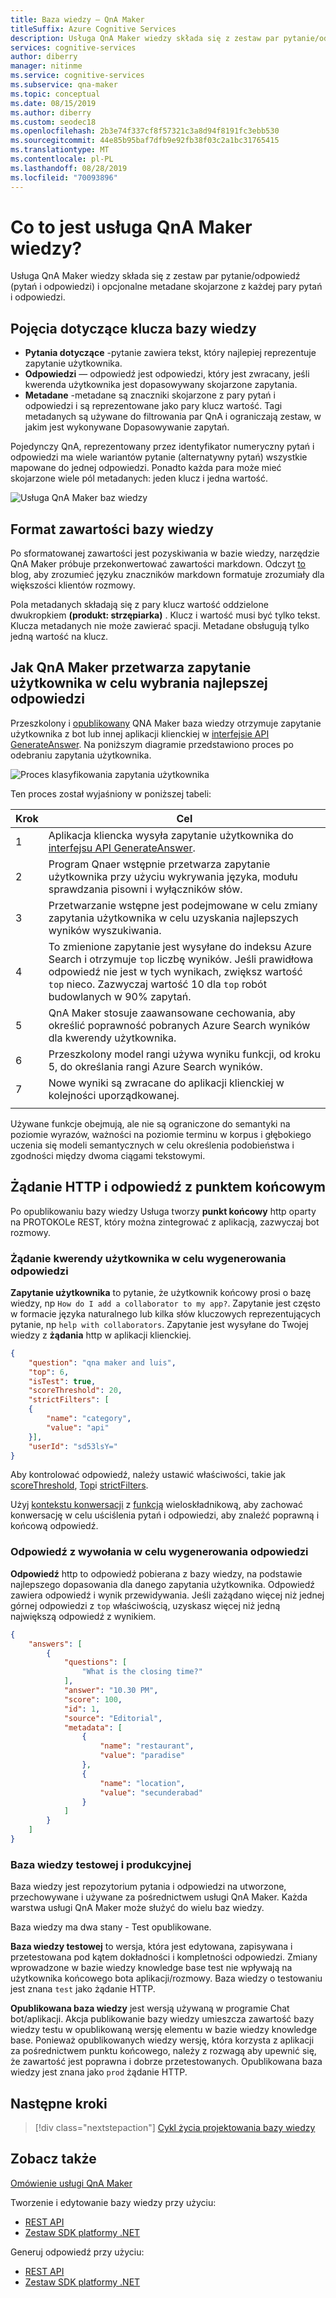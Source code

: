 ```yaml
---
title: Baza wiedzy — QnA Maker
titleSuffix: Azure Cognitive Services
description: Usługa QnA Maker wiedzy składa się z zestaw par pytanie/odpowiedź (pytań i odpowiedzi) i opcjonalne metadane skojarzone z każdej pary pytań i odpowiedzi.
services: cognitive-services
author: diberry
manager: nitinme
ms.service: cognitive-services
ms.subservice: qna-maker
ms.topic: conceptual
ms.date: 08/15/2019
ms.author: diberry
ms.custom: seodec18
ms.openlocfilehash: 2b3e74f337cf8f57321c3a8d94f8191fc3ebb530
ms.sourcegitcommit: 44e85b95baf7dfb9e92fb38f03c2a1bc31765415
ms.translationtype: MT
ms.contentlocale: pl-PL
ms.lasthandoff: 08/28/2019
ms.locfileid: "70093896"
---
```

# <a name="what-is-a-qna-maker-knowledge-base"></a>Co to jest usługa QnA Maker wiedzy?

Usługa QnA Maker wiedzy składa się z zestaw par pytanie/odpowiedź (pytań i odpowiedzi) i opcjonalne metadane skojarzone z każdej pary pytań i odpowiedzi.

## <a name="key-knowledge-base-concepts"></a>Pojęcia dotyczące klucza bazy wiedzy

* **Pytania dotyczące** -pytanie zawiera tekst, który najlepiej reprezentuje zapytanie użytkownika. 
* **Odpowiedzi** — odpowiedź jest odpowiedzi, który jest zwracany, jeśli kwerenda użytkownika jest dopasowywany skojarzone zapytania.  
* **Metadane** -metadane są znaczniki skojarzone z pary pytań i odpowiedzi i są reprezentowane jako pary klucz wartość. Tagi metadanych są używane do filtrowania par QnA i ograniczają zestaw, w jakim jest wykonywane Dopasowywanie zapytań.

Pojedynczy QnA, reprezentowany przez identyfikator numeryczny pytań i odpowiedzi ma wiele wariantów pytanie (alternatywny pytań) wszystkie mapowane do jednej odpowiedzi. Ponadto każda para może mieć skojarzone wiele pól metadanych: jeden klucz i jedna wartość.

![Usługa QnA Maker baz wiedzy](../media/qnamaker-concepts-knowledgebase/knowledgebase.png) 

## <a name="knowledge-base-content-format"></a>Format zawartości bazy wiedzy

Po sformatowanej zawartości jest pozyskiwania w bazie wiedzy, narzędzie QnA Maker próbuje przekonwertować zawartości markdown. Odczyt [to](https://aka.ms/qnamaker-docs-markdown-support) blog, aby zrozumieć języku znaczników markdown formatuje zrozumiały dla większości klientów rozmowy.

Pola metadanych składają się z pary klucz wartość oddzielone dwukropkiem **(produkt: strzępiarka)** . Klucz i wartość musi być tylko tekst. Klucza metadanych nie może zawierać spacji. Metadane obsługują tylko jedną wartość na klucz.

## <a name="how-qna-maker-processes-a-user-query-to-select-the-best-answer"></a>Jak QnA Maker przetwarza zapytanie użytkownika w celu wybrania najlepszej odpowiedzi

Przeszkolony i [opublikowany](/azure/cognitive-services/qnamaker/quickstarts/create-publish-knowledge-base#publish-the-knowledge-base) QNA Maker baza wiedzy otrzymuje zapytanie użytkownika z bot lub innej aplikacji klienckiej w [interfejsie API GenerateAnswer](/azure/cognitive-services/qnamaker/how-to/metadata-generateanswer-usage). Na poniższym diagramie przedstawiono proces po odebraniu zapytania użytkownika.

![Proces klasyfikowania zapytania użytkownika](../media/qnamaker-concepts-knowledgebase/rank-user-query-first-with-azure-search-then-with-qna-maker.png)

Ten proces został wyjaśniony w poniższej tabeli:

|Krok|Cel|
|--|--|
|1|Aplikacja kliencka wysyła zapytanie użytkownika do [interfejsu API GenerateAnswer](/azure/cognitive-services/qnamaker/how-to/metadata-generateanswer-usage).|
|2|Program Qnaer wstępnie przetwarza zapytanie użytkownika przy użyciu wykrywania języka, modułu sprawdzania pisowni i wyłączników słów.|
|3|Przetwarzanie wstępne jest podejmowane w celu zmiany zapytania użytkownika w celu uzyskania najlepszych wyników wyszukiwania.|
|4|To zmienione zapytanie jest wysyłane do indeksu Azure Search i otrzymuje `top` liczbę wyników. Jeśli prawidłowa odpowiedź nie jest w tych wynikach, zwiększ wartość `top` nieco. Zazwyczaj wartość 10 dla `top` robót budowlanych w 90% zapytań.|
|5|QnA Maker stosuje zaawansowane cechowania, aby określić poprawność pobranych Azure Search wyników dla kwerendy użytkownika. |
|6|Przeszkolony model rangi używa wyniku funkcji, od kroku 5, do określania rangi Azure Search wyników.|
|7|Nowe wyniki są zwracane do aplikacji klienckiej w kolejności uporządkowanej.|
|||

Używane funkcje obejmują, ale nie są ograniczone do semantyki na poziomie wyrazów, ważności na poziomie terminu w korpus i głębokiego uczenia się modeli semantycznych w celu określenia podobieństwa i zgodności między dwoma ciągami tekstowymi.

## <a name="http-request-and-response-with-endpoint"></a>Żądanie HTTP i odpowiedź z punktem końcowym
Po opublikowaniu bazy wiedzy Usługa tworzy **punkt końcowy** http oparty na PROTOKOLe REST, który można zintegrować z aplikacją, zazwyczaj bot rozmowy. 

### <a name="the-user-query-request-to-generate-an-answer"></a>Żądanie kwerendy użytkownika w celu wygenerowania odpowiedzi

**Zapytanie użytkownika** to pytanie, że użytkownik końcowy prosi o bazę wiedzy, np `How do I add a collaborator to my app?`. Zapytanie jest często w formacie języka naturalnego lub kilka słów kluczowych reprezentujących pytanie, np `help with collaborators`. Zapytanie jest wysyłane do Twojej wiedzy z **żądania** http w aplikacji klienckiej.

```json
{
    "question": "qna maker and luis",
    "top": 6,
    "isTest": true,
    "scoreThreshold": 20,
    "strictFilters": [
    {
        "name": "category",
        "value": "api"
    }],
    "userId": "sd53lsY="
}
```

Aby kontrolować odpowiedź, należy ustawić właściwości, takie jak [scoreThreshold](./confidence-score.md#choose-a-score-threshold), [Top](../how-to/improve-knowledge-base.md#use-the-top-property-in-the-generateanswer-request-to-get-several-matching-answers)i [strictFilters](../how-to/metadata-generateanswer-usage.md#filter-results-with-strictfilters-for-metadata-tags).

Użyj [kontekstu konwersacji](../how-to/metadata-generateanswer-usage.md#use-question-and-answer-results-to-keep-conversation-context) z [funkcją](../how-to/multiturn-conversation.md) wieloskładnikową, aby zachować konwersację w celu uściślenia pytań i odpowiedzi, aby znaleźć poprawną i końcową odpowiedź.

### <a name="the-response-from-a-call-to-generate-answer"></a>Odpowiedź z wywołania w celu wygenerowania odpowiedzi

**Odpowiedź** http to odpowiedź pobierana z bazy wiedzy, na podstawie najlepszego dopasowania dla danego zapytania użytkownika. Odpowiedź zawiera odpowiedź i wynik przewidywania. Jeśli zażądano więcej niż jednej górnej odpowiedzi z `top` właściwością, uzyskasz więcej niż jedną największą odpowiedź z wynikiem. 

```json
{
    "answers": [
        {
            "questions": [
                "What is the closing time?"
            ],
            "answer": "10.30 PM",
            "score": 100,
            "id": 1,
            "source": "Editorial",
            "metadata": [
                {
                    "name": "restaurant",
                    "value": "paradise"
                },
                {
                    "name": "location",
                    "value": "secunderabad"
                }
            ]
        }
    ]
}
```

### <a name="test-and-production-knowledge-base"></a>Baza wiedzy testowej i produkcyjnej
Baza wiedzy jest repozytorium pytania i odpowiedzi na utworzone, przechowywane i używane za pośrednictwem usługi QnA Maker. Każda warstwa usługi QnA Maker może służyć do wielu baz wiedzy.

Baza wiedzy ma dwa stany - Test opublikowane. 

**Baza wiedzy testowej** to wersja, która jest edytowana, zapisywana i przetestowana pod kątem dokładności i kompletności odpowiedzi. Zmiany wprowadzone w bazie wiedzy knowledge base test nie wpływają na użytkownika końcowego bota aplikacji/rozmowy. Baza wiedzy o testowaniu jest znana `test` jako żądanie HTTP. 

**Opublikowana baza wiedzy** jest wersją używaną w programie Chat bot/aplikacji. Akcja publikowanie bazy wiedzy umieszcza zawartość bazy wiedzy testu w opublikowaną wersję elementu w bazie wiedzy knowledge base. Ponieważ opublikowanych wiedzy wersję, która korzysta z aplikacji za pośrednictwem punktu końcowego, należy z rozwagą aby upewnić się, że zawartość jest poprawna i dobrze przetestowanych. Opublikowana baza wiedzy jest znana jako `prod` żądanie HTTP. 

## <a name="next-steps"></a>Następne kroki

> [!div class="nextstepaction"]
> [Cykl życia projektowania bazy wiedzy](./development-lifecycle-knowledge-base.md)

## <a name="see-also"></a>Zobacz także

[Omówienie usługi QnA Maker](../Overview/overview.md)

Tworzenie i edytowanie bazy wiedzy przy użyciu: 
* [REST API](https://docs.microsoft.com/en-us/rest/api/cognitiveservices/qnamaker/knowledgebase)
* [Zestaw SDK platformy .NET](https://docs.microsoft.com/en-us/dotnet/api/microsoft.azure.cognitiveservices.knowledge.qnamaker.knowledgebase?view=azure-dotnet)

Generuj odpowiedź przy użyciu: 
* [REST API](https://docs.microsoft.com/en-us/rest/api/cognitiveservices/qnamakerruntime/runtime/generateanswer)
* [Zestaw SDK platformy .NET](https://docs.microsoft.com/en-us/dotnet/api/microsoft.azure.cognitiveservices.knowledge.qnamaker.runtime?view=azure-dotnet)
